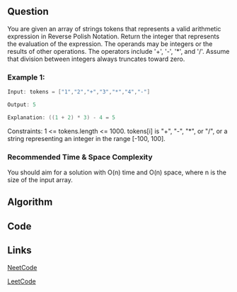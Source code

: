 ## Question
You are given an array of strings tokens that represents a valid arithmetic expression in Reverse Polish Notation.
Return the integer that represents the evaluation of the expression.
The operands may be integers or the results of other operations.
The operators include '+', '-', '*', and '/'.
Assume that division between integers always truncates toward zero.
### Example 1:


```java
Input: tokens = ["1","2","+","3","*","4","-"]

Output: 5

Explanation: ((1 + 2) * 3) - 4 = 5

```
Constraints:
1 <= tokens.length <= 1000.
tokens[i] is "+", "-", "*", or "/", or a string representing an integer in the range [-100, 100].


### Recommended Time & Space Complexity

You should aim for a solution with O(n) time and O(n) space, where n is the size of the input array.





## Algorithm

## Code

## Links

[NeetCode](https://neetcode.io/problems/evaluate-reverse-polish-notation)

[LeetCode](https://leetcode.com/problems/evaluate-reverse-polish-notation)
